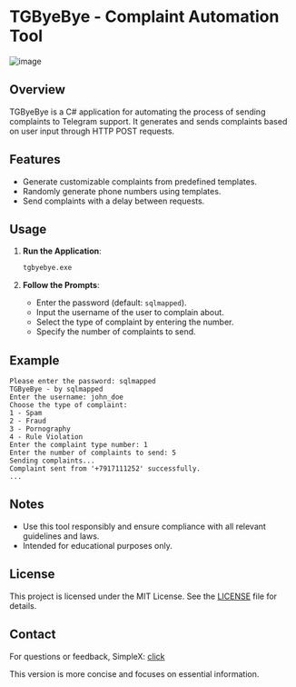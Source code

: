 # TGByeBye - Complaint Automation Tool
![image](https://github.com/user-attachments/assets/99200cbf-1db2-4277-9430-20b73eb2eb62)

## Overview

TGByeBye is a C# application for automating the process of sending complaints to Telegram support. It generates and sends complaints based on user input through HTTP POST requests.

## Features

- Generate customizable complaints from predefined templates.
- Randomly generate phone numbers using templates.
- Send complaints with a delay between requests.

## Usage

1. **Run the Application**:

   ```sh
   tgbyebye.exe
   ```

2. **Follow the Prompts**:

   - Enter the password (default: `sqlmapped`).
   - Input the username of the user to complain about.
   - Select the type of complaint by entering the number.
   - Specify the number of complaints to send.

## Example

```plaintext
Please enter the password: sqlmapped
TGByeBye - by sqlmapped
Enter the username: john_doe
Choose the type of complaint:
1 - Spam
2 - Fraud
3 - Pornography
4 - Rule Violation
Enter the complaint type number: 1
Enter the number of complaints to send: 5
Sending complaints...
Complaint sent from '+7917111252' successfully.
...
```

## Notes

- Use this tool responsibly and ensure compliance with all relevant guidelines and laws.
- Intended for educational purposes only.

## License

This project is licensed under the MIT License. See the [LICENSE](LICENSE) file for details.

## Contact

For questions or feedback, SimpleX: [click](https://simplex.chat/contact#/?v=2-5&smp=smp%3A%2F%2F0YuTwO05YJWS8rkjn9eLJDjQhFKvIYd8d4xG8X1blIU%3D%40smp8.simplex.im%2FU5wv8v0HvEM869lH0D7yE_y-3xuGqHpE%23%2F%3Fv%3D1-2%26dh%3DMCowBQYDK2VuAyEA9aQznquMPtlZPneEhKmMfTE5A1ekm8ndJsE9o79qdXI%253D%26srv%3Dbeccx4yfxxbvyhqypaavemqurytl6hozr47wfc7uuecacjqdvwpw2xid.onion)

This version is more concise and focuses on essential information.
